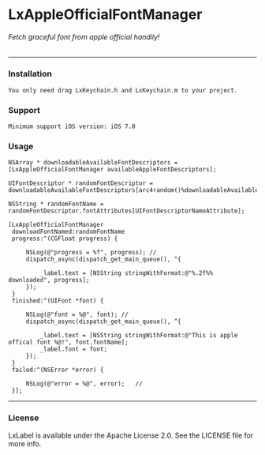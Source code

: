 #	LxAppleOfficialFontManager

######	Fetch graceful font from apple official handily!
---
###	Installation
	You only need drag LxKeychain.h and LxKeychain.m to your project.
###	Support	
	Minimum support iOS version: iOS 7.0
###	Usage
	NSArray * downloadableAvailableFontDescriptors = [LxAppleOfficialFontManager availableAppleFontDescriptors];
    
    UIFontDescriptor * randomFontDescriptor = downloadableAvailableFontDescriptors[arc4random()%downloadableAvailableFontDescriptors.count];
    
    NSString * randomFontName = randomFontDescriptor.fontAttributes[UIFontDescriptorNameAttribute];
    
    [LxAppleOfficialFontManager
     downloadFontNamed:randomFontName
     progress:^(CGFloat progress) {
        
         NSLog(@"progress = %f", progress); //
         dispatch_async(dispatch_get_main_queue(), ^{
            
             _label.text = [NSString stringWithFormat:@"%.2f%% downloaded", progress];
         });
     }
     finished:^(UIFont *font) {
         
         NSLog(@"font = %@", font); //
         dispatch_async(dispatch_get_main_queue(), ^{
             
             _label.text = [NSString stringWithFormat:@"This is apple offical font %@!", font.fontName];
             _label.font = font;
         });
     }
     failed:^(NSError *error) {
        
         NSLog(@"error = %@", error);   //
     }];
---
###	License
LxLabel is available under the Apache License 2.0. See the LICENSE file for more info.
